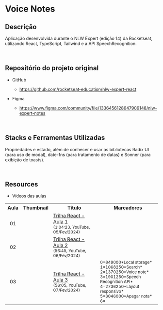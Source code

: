 # Voice Notes

## Descrição

Aplicação desenvolvida durante o NLW Expert (edição 14) da Rocketseat, utilizando React, TypeScript, Tailwind e a API SpeechRecognition.

&nbsp;

## Repositório do projeto original

* GitHub
  * https://github.com/rocketseat-education/nlw-expert-react

* Figma
  * https://www.figma.com/community/file/1336456128647909148/nlw-expert-notes

&nbsp;

## Stacks e Ferramentas Utilizadas

Propriedades e estado, além de conhecer e usar as bibliotecas Radix UI (para uso de modal), date-fns (para tratamento de datas) e Sonner (para exibição de toasts).

&nbsp;

## Resources

* Vídeos das aulas

<table>
  <tr>
    <th>Aula</th>
    <th>Thumbnail</th>
    <th>Título</th>
    <th>Marcadores</th>
  </tr>
  <tr>
    <td align="center">01</td>
    <td><img src="https://img.youtube.com/vi/oHRhNas5MtY/default.jpg" alt=""></td>
    <td>
      <a href="https://www.youtube.com/watch?v=oHRhNas5MtY">Trilha React - Aula 1</a><br>
      <sub>(1:04:23, YouTube, 05/Fev/2024)</sub>
    </td>
    <td>
    </td>
  </tr>
  <tr>
    <td align="center">02</td>
    <td><img src="https://img.youtube.com/vi/8TydWjnb0_s/default.jpg" alt=""></td>
    <td>
      <a href="https://www.youtube.com/watch?v=8TydWjnb0_s">Trilha React - Aula 2</a><br>
      <sub>(56:45, YouTube, 06/Fev/2024)</sub>
    </td>
    <td>
    </td>
  </tr>
  <tr>
    <td align="center">03</td>
    <td><img src="https://img.youtube.com/vi/juqyYfuOVjM/default.jpg" alt=""></td>
    <td>
      <a href="https://www.youtube.com/watch?v=juqyYfuOVjM">Trilha React - Aula 3</a><br>
      <sub>(56:05, YouTube, 07/Fev/2024)</sub>
    </td>
    <td>
      <small>
      0=849000*Local storage*<br>
      1=1068250*Search*<br>
      2=1370250*Voice note*<br>
      3=1901250*Speech Recognition API*<br>
      4=2736250*Layout responsivo*<br>
      5=3046000*Apagar nota*<br>
      6=
      </small>
    </td>
  </tr>
</table>

&nbsp;
